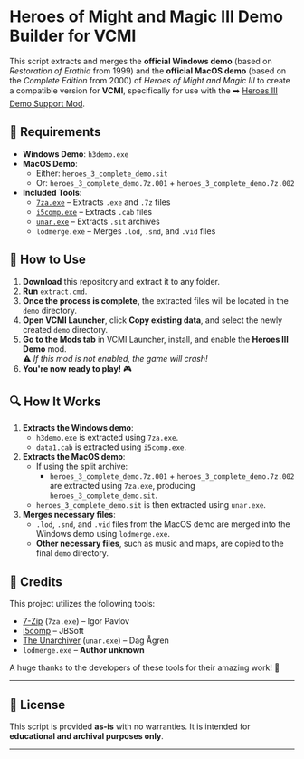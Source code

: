 # Heroes of Might and Magic III Demo Builder for VCMI

This script extracts and merges the **official Windows demo** (based on *Restoration of Erathia* from 1999) and the **official MacOS demo** (based on the *Complete Edition* from 2000) of *Heroes of Might and Magic III* to create a compatible version for **VCMI**, specifically for use with the ➡️ [Heroes III Demo Support Mod](https://github.com/vcmi-mods/mac-demo-support).


## 📜 Requirements
- **Windows Demo**: `h3demo.exe`
- **MacOS Demo**:  
  - Either: `heroes_3_complete_demo.sit`  
  - Or: `heroes_3_complete_demo.7z.001` + `heroes_3_complete_demo.7z.002`
- **Included Tools**:
  - [`7za.exe`](https://www.7-zip.org/) – Extracts `.exe` and `.7z` files
  - [`i5comp.exe`](http://cd.textfiles.com/simtel/simtel0303/disk1/ARCUTIL/) – Extracts `.cab` files
  - [`unar.exe`](https://unarchiver.c3.cx/commandline) – Extracts `.sit` archives
  - `lodmerge.exe` – Merges `.lod`, `.snd`, and `.vid` files


## 🔧 How to Use
1. **Download** this repository and extract it to any folder.
2. **Run** `extract.cmd`.  
3. **Once the process is complete,** the extracted files will be located in the `demo` directory.
4. **Open VCMI Launcher**, click **Copy existing data**, and select the newly created `demo` directory.
5. **Go to the Mods tab** in VCMI Launcher, install, and enable the **Heroes III Demo** mod.  
   ⚠️ *If this mod is not enabled, the game will crash!*
6. **You're now ready to play!** 🎮



## 🔍 How It Works
1. **Extracts the Windows demo**:
   - `h3demo.exe` is extracted using `7za.exe`.
   - `data1.cab` is extracted using `i5comp.exe`.
2. **Extracts the MacOS demo**:
   - If using the split archive:  
     - `heroes_3_complete_demo.7z.001` + `heroes_3_complete_demo.7z.002` are extracted using `7za.exe`, producing `heroes_3_complete_demo.sit`.  
   - `heroes_3_complete_demo.sit` is then extracted using `unar.exe`.
3. **Merges necessary files**:
   - `.lod`, `.snd`, and `.vid` files from the MacOS demo are merged into the Windows demo using `lodmerge.exe`.
   - **Other necessary files**, such as music and maps, are copied to the final `demo` directory.


## 🎉 Credits
This project utilizes the following tools:
- [7-Zip](https://www.7-zip.org/) (`7za.exe`) – Igor Pavlov
- [i5comp](http://cd.textfiles.com/simtel/simtel0303/disk1/ARCUTIL/) – JBSoft
- [The Unarchiver](https://unarchiver.c3.cx/) (`unar.exe`) – Dag Ågren
- `lodmerge.exe` – **Author unknown**

A huge thanks to the developers of these tools for their amazing work! 🙌

---

## 📢 License
This script is provided **as-is** with no warranties. It is intended for **educational and archival purposes only**. 

---
